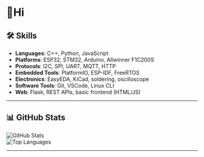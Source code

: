 

# 👋Hi
## 🛠️ Skills
- **Languages**: C++, Python, JavaScript
- **Platforms**: ESP32, STM32, Arduino, Allwinner F1C200S
- **Protocols**: I2C, SPI, UART, MQTT, HTTP
- **Embedded Tools**: PlatformIO, ESP-IDF, FreeRTOS
- **Electronics**: EasyEDA, KiCad, soldering, oscilloscope
- **Software Tools**: Git, VSCode, Linux CLI
- **Web**: Flask, REST APIs, basic frontend (HTML/JS)

---

## 📊 GitHub Stats
![GitHub Stats](https://github-readme-stats.vercel.app/api?username=mrharsh10&show_icons=true&theme=default)  
![Top Languages](https://github-readme-stats.vercel.app/api/top-langs/?username=mrharsh10&layout=compact)

---
